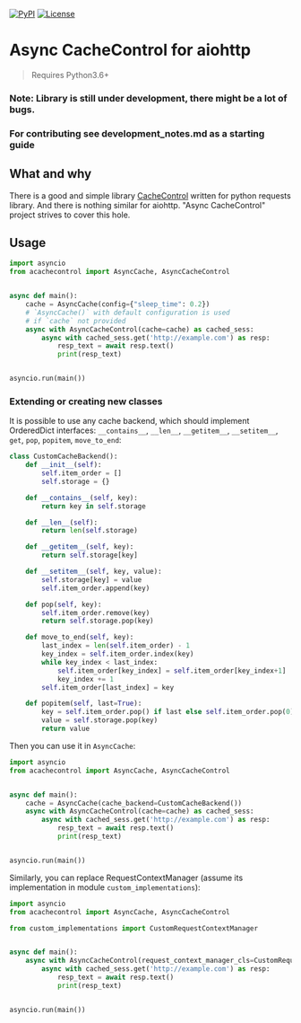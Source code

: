 [![PyPI](https://img.shields.io/pypi/v/acachecontrol)](https://pypi.org/project/acachecontrol/)
[![License](https://img.shields.io/badge/License-Apache%202.0-blue.svg)](https://opensource.org/licenses/Apache-2.0)

# Async CacheControl for aiohttp

> Requires Python3.6+

### Note: Library is still under development, there might be a lot of bugs.
### For contributing see development_notes.md as a starting guide

## What and why

There is a good and simple library [CacheControl](https://github.com/ionrock/cachecontrol) written for python requests library. And there is nothing similar for aiohttp. "Async CacheControl" project strives to cover this hole.

## Usage

```py
import asyncio
from acachecontrol import AsyncCache, AsyncCacheControl


async def main():
    cache = AsyncCache(config={"sleep_time": 0.2})
    # `AsyncCache()` with default configuration is used
    # if `cache` not provided
    async with AsyncCacheControl(cache=cache) as cached_sess:
        async with cached_sess.get('http://example.com') as resp:
            resp_text = await resp.text()
            print(resp_text)


asyncio.run(main())
```

### Extending or creating new classes

It is possible to use any cache backend, which should implement OrderedDict interfaces: `__contains__`, `__len__`, `__getitem__`, `__setitem__`, `get`, `pop`, `popitem`, `move_to_end`:

```py
class CustomCacheBackend():
    def __init__(self):
        self.item_order = []
        self.storage = {}

    def __contains__(self, key):
        return key in self.storage

    def __len__(self):
        return len(self.storage)

    def __getitem__(self, key):
        return self.storage[key]

    def __setitem__(self, key, value):
        self.storage[key] = value
        self.item_order.append(key)

    def pop(self, key):
        self.item_order.remove(key)
        return self.storage.pop(key)

    def move_to_end(self, key):
        last_index = len(self.item_order) - 1
        key_index = self.item_order.index(key)
        while key_index < last_index:
            self.item_order[key_index] = self.item_order[key_index+1]
            key_index += 1
        self.item_order[last_index] = key

    def popitem(self, last=True):
        key = self.item_order.pop() if last else self.item_order.pop(0)
        value = self.storage.pop(key)
        return value
```

Then you can use it in `AsyncCache`:

```py
import asyncio
from acachecontrol import AsyncCache, AsyncCacheControl


async def main():
    cache = AsyncCache(cache_backend=CustomCacheBackend())
    async with AsyncCacheControl(cache=cache) as cached_sess:
        async with cached_sess.get('http://example.com') as resp:
            resp_text = await resp.text()
            print(resp_text)


asyncio.run(main())
```

Similarly, you can replace RequestContextManager (assume its implementation in module `custom_implementations`):

```py
import asyncio
from acachecontrol import AsyncCache, AsyncCacheControl

from custom_implementations import CustomRequestContextManager


async def main():
    async with AsyncCacheControl(request_context_manager_cls=CustomRequestContextManager) as cached_sess:
        async with cached_sess.get('http://example.com') as resp:
            resp_text = await resp.text()
            print(resp_text)


asyncio.run(main())
```
